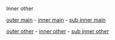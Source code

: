 Inner other

[outer main](../main.md) - [inner main](main.md) - [sub inner main](./sub/main.md)

[outer other](../other.md) - [inner other](other.md) - [sub inner other](./sub/other.md)